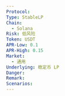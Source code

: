 ```yaml
---
Protocol: 
Type: StableLP
Chain:
  - Solana
Risk: 低风险
Token: USDT
APR-Low: 0.1
APR-High: 0.15
Market:
  - 通用
Underlying: 稳定币 LP
Danger: 
Remark: 
Scenarios:
---
```

